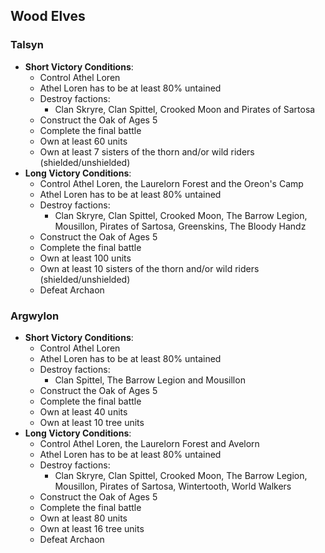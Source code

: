 ## Wood Elves

### Talsyn

* **Short Victory Conditions**:
    * Control Athel Loren
    * Athel Loren has to be at least 80% untained
    * Destroy factions:
        * Clan Skryre, Clan Spittel, Crooked Moon and Pirates of Sartosa
    * Construct the Oak of Ages 5
    * Complete the final battle
    * Own at least 60 units
    * Own at least 7 sisters of the thorn and/or wild riders (shielded/unshielded)
* **Long Victory Conditions**:
    * Control Athel Loren, the Laurelorn Forest and the Oreon's Camp
    * Athel Loren has to be at least 80% untained
    * Destroy factions:
        * Clan Skryre, Clan Spittel, Crooked Moon, The Barrow Legion, Mousillon, Pirates of Sartosa, 
        Greenskins, The Bloody Handz
    * Construct the Oak of Ages 5
    * Complete the final battle
    * Own at least 100 units
    * Own at least 10 sisters of the thorn and/or wild riders (shielded/unshielded)
    * Defeat Archaon

### Argwylon

* **Short Victory Conditions**:
    * Control Athel Loren
    * Athel Loren has to be at least 80% untained
    * Destroy factions:
        * Clan Spittel, The Barrow Legion and Mousillon
    * Construct the Oak of Ages 5
    * Complete the final battle
    * Own at least 40 units
    * Own at least 10 tree units
* **Long Victory Conditions**:
    * Control Athel Loren, the Laurelorn Forest and Avelorn
    * Athel Loren has to be at least 80% untained
    * Destroy factions:
        * Clan Skryre, Clan Spittel, Crooked Moon, The Barrow Legion, Mousillon, Pirates of Sartosa, 
        Wintertooth, World Walkers
    * Construct the Oak of Ages 5
    * Complete the final battle
    * Own at least 80 units
    * Own at least 16 tree units
    * Defeat Archaon
